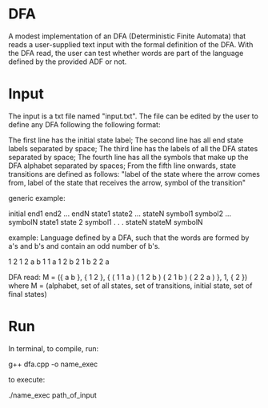 # DFA
A modest implementation of an DFA (Deterministic Finite Automata) that reads a user-supplied text input with the formal definition of the DFA. With the DFA read, the user can test whether words are part of the language defined by the provided ADF or not.

# Input
The input is a txt file named "input.txt". The file can be edited by the user to define any DFA following the following format:

The first line has the initial state label;
The second line has all end state labels separated by space;
The third line has the labels of all the DFA states separated by space;
The fourth line has all the symbols that make up the DFA alphabet separated by spaces;
From the fifth line onwards, state transitions are defined as follows: "label of the state where the arrow comes from, label of the state that receives the arrow, symbol of the transition"

generic example:

initial
end1 end2 ... endN
state1 state2 ... stateN
symbol1 symbol2 ... symbolN
state1 state 2 symbol1
.
.
.
stateN stateM symbolN

example: Language defined by a DFA, such that the words are formed by a's and b's and contain an odd number of b's.

1
2
1 2
a b
1 1 a
1 2 b
2 1 b
2 2 a

DFA read: 
M = ({ a b }, { 1 2 }, { ( 1 1 a ) ( 1 2 b ) ( 2 1 b ) ( 2 2 a ) }, 1, { 2 })
where
M = (alphabet, set of all states, set of transitions, initial state, set of final states)

# Run
In terminal, to compile, run:

g++ dfa.cpp -o name_exec

to execute:

./name_exec path_of_input
